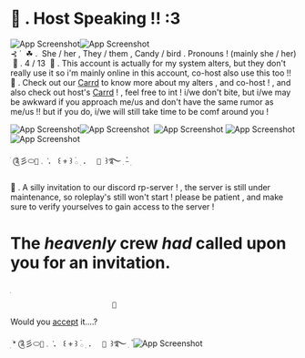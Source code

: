 # 🎤 . Host Speaking !! :3



![App Screenshot](https://media.discordapp.net/attachments/1149701616392470650/1254341806951370863/wave_divider.gif?ex=66865357&is=668501d7&hm=5b38bff44faff475fc165359397c69b8c0327f23413e92f167593dc82d9c53d8&=&width=450&height=12)![App Screenshot](https://media.discordapp.net/attachments/1149701616392470650/1254341806951370863/wave_divider.gif?ex=66865357&is=668501d7&hm=5b38bff44faff475fc165359397c69b8c0327f23413e92f167593dc82d9c53d8&=&width=450&height=12)
  ‎                                                                                                                                                                                                                      
                ‎   ⊰ ˙  ‎ ☘ .  ‎ She / her , They / them , Candy / bird . Pronouns ! (mainly she / her)
     ‎      🌱 . 4 / 13 
 ‎   🌿 . This account is actually for my system alters, but they don't really use it so i'm mainly online in this account, co-host also use this too !!
🌲 . Check out our [Carrd](https://rainbowconstellationsys.carrd.co) to know more about my alters , and co-host ! , and also check out host's [Carrd](https://sillysintromelaniethemed.carrd.co) ! , feel free to int ! i/we don't bite, but i/we may be awkward if you approach me/us and don't have the same rumor as me/us !! but if you do, i/we will still take time to be comf around you !

![App Screenshot](https://media.discordapp.net/attachments/1149701616392470650/1254341806435340349/greenie_divider.gif?ex=668c4217&is=668af097&hm=f87e71f23d0bd14a8f383b72166e94b5e59f7a83c4882ad8cfb9ff469876b026&=&width=450&height=12)![App Screenshot](https://media.discordapp.net/attachments/1149701616392470650/1254341806435340349/greenie_divider.gif?ex=668c4217&is=668af097&hm=f87e71f23d0bd14a8f383b72166e94b5e59f7a83c4882ad8cfb9ff469876b026&=&width=450&height=12)
‎            ![App Screenshot](https://media.discordapp.net/attachments/1149701616392470650/1254341808159199332/green_rose_divider.webp?ex=668c4217&is=668af097&hm=a3f2e7ff125a83917218bac32ad02435d9e562c02ad85e8eaaff5e2939f6021f&=&format=webp&width=1350&height=450)
![App Screenshot](https://media.discordapp.net/attachments/1149701616392470650/1254341806951370863/wave_divider.gif?ex=668c4217&is=668af097&hm=9798698343eaf3d51aaa75819348b1b960c9438ed5957d7e6bed3050eb895ff8&=&width=450&height=12)![App Screenshot](https://media.discordapp.net/attachments/1149701616392470650/1254341806951370863/wave_divider.gif?ex=668c4217&is=668af097&hm=9798698343eaf3d51aaa75819348b1b960c9438ed5957d7e6bed3050eb895ff8&=&width=450&height=12)

ֺ ༊彡⬭` 🔱 ` 𓈒  ݁       ．        ꒰ ` ⚜️ ` ꒱ ࣪𓂂 ׅ          ．        `  🔱  `꒱࿐ ִ ۫⎯
  ׅ  

🍃 . A silly invitation to our discord rp-server ! , the server is still under maintenance, so roleplay's still won't start ! please be patient , and make sure to verify yourselves to gain access to the server !

# The _heavenly_ crew _had_ called upon you for an invitation.  
ׅ

                             🌊                      

  Would you [accept](https://discord.gg/q2yQjkYSKv) it....?




  ׅ  *ֺ ༊彡⬭` 🔱 ` 𓈒  ݁       ．        ꒰ ` ⚜️ ` ꒱ ࣪𓂂 ׅ          ．        `  🔱  `꒱࿐ ִ ۫
![App Screenshot](https://media.discordapp.net/attachments/1129681331417260102/1238790412571770920/Untitled78_20240511175001.png?ex=668c5f39&is=668b0db9&hm=7ca2ef2faf49429eefc9b2a64ca26583afef37a6a7cb0b35815a3d5191e5f6bd&=&format=webp&quality=lossless&width=1189&height=478)

